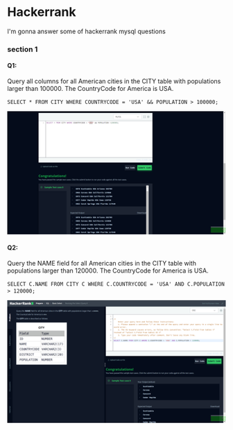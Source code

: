 
# Hackerrank 

I'm gonna answer some of hackerrank mysql questions

### section 1

#### Q1:
Query all columns for all American cities in the CITY table with populations larger than 100000. The CountryCode for America is USA.
```mysql
SELECT * FROM CITY WHERE COUNTRYCODE = 'USA' && POPULATION > 100000;
```

![section 1 first answer](section_1/section1_1.png)

#### Q2:
Query the NAME field for all American cities in the CITY table with populations larger than 120000. The CountryCode for America is USA.
```mysql
SELECT C.NAME FROM CITY C WHERE C.COUNTRYCODE = 'USA' AND C.POPULATION > 120000;
```

![section 1 second answer](section_1/section1_2.png)

